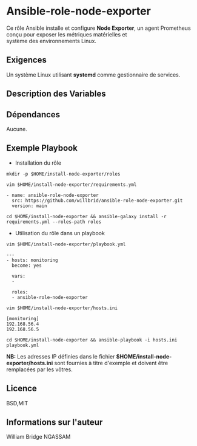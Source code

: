 Ansible-role-node-exporter
=========

Ce rôle Ansible installe et configure **Node Exporter**, un agent Prometheus conçu pour exposer les métriques matérielles et <br>
système des environnements Linux.

Exigences
------------

Un système Linux utilisant **systemd** comme gestionnaire de services.

Description des Variables
--------------



Dépendances
------------

Aucune.

Exemple Playbook
----------------

- Installation du rôle

```
mkdir -p $HOME/install-node-exporter/roles
```

```
vim $HOME/install-node-exporter/requirements.yml
```

```
- name: ansible-role-node-exporter
  src: https://github.com/willbrid/ansible-role-node-exporter.git
  version: main
```

```
cd $HOME/install-node-exporter && ansible-galaxy install -r requirements.yml --roles-path roles
```

- Utilisation du rôle dans un playbook

```
vim $HOME/install-node-exporter/playbook.yml
```

```
---
- hosts: monitoring
  become: yes

  vars:
  - 

  roles:
  - ansible-role-node-exporter
```

```
vim $HOME/install-node-exporter/hosts.ini
```

```
[monitoring]
192.168.56.4
192.168.56.5
```

```
cd $HOME/install-node-exporter && ansible-playbook -i hosts.ini playbook.yml
```

**NB:** Les adresses IP définies dans le fichier **$HOME/install-node-exporter/hosts.ini** sont fournies à titre d'exemple et doivent être remplacées par les vôtres.

Licence
-------

BSD,MIT

Informations sur l'auteur
------------------

William Bridge NGASSAM